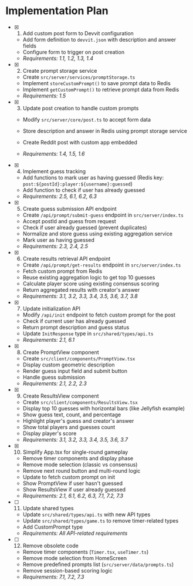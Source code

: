 # Implementation Plan

- [x] 1. Add custom post form to Devvit configuration

  - Add form definition to `devvit.json` with description and answer fields
  - Configure form to trigger on post creation
  - _Requirements: 1.1, 1.2, 1.3, 1.4_

- [x] 2. Create prompt storage service

  - Create `src/server/services/promptStorage.ts`
  - Implement `storeCustomPrompt()` to save prompt data to Redis
  - Implement `getCustomPrompt()` to retrieve prompt data from Redis
  - _Requirements: 1.5_

- [x] 3. Update post creation to handle custom prompts


  - Modify `src/server/core/post.ts` to accept form data
  - Store description and answer in Redis using prompt storage service
  - Create Reddit post with custom app embedded

  - _Requirements: 1.4, 1.5, 1.6_

- [x] 4. Implement guess tracking



  - Add functions to mark user as having guessed (Redis key: `post:${postId}:player:${username}:guessed`)
  - Add function to check if user has already guessed
  - _Requirements: 2.5, 6.1, 6.2, 6.3_

- [x] 5. Create guess submission API endpoint



  - Create `/api/prompt/submit-guess` endpoint in `src/server/index.ts`
  - Accept postId and guess from request
  - Check if user already guessed (prevent duplicates)
  - Normalize and store guess using existing aggregation service
  - Mark user as having guessed
  - _Requirements: 2.3, 2.4, 2.5_

- [x] 6. Create results retrieval API endpoint



  - Create `/api/prompt/get-results` endpoint in `src/server/index.ts`
  - Fetch custom prompt from Redis
  - Reuse existing aggregation logic to get top 10 guesses
  - Calculate player score using existing consensus scoring
  - Return aggregated results with creator's answer
  - _Requirements: 3.1, 3.2, 3.3, 3.4, 3.5, 3.6, 3.7, 3.8_

- [x] 7. Update initialization API



  - Modify `/api/init` endpoint to fetch custom prompt for the post
  - Check if current user has already guessed
  - Return prompt description and guess status
  - Update `InitResponse` type in `src/shared/types/api.ts`
  - _Requirements: 2.1, 6.1_

- [x] 8. Create PromptView component



  - Create `src/client/components/PromptView.tsx`
  - Display custom geometric description
  - Render guess input field and submit button
  - Handle guess submission
  - _Requirements: 2.1, 2.2, 2.3_

- [x] 9. Create ResultsView component



  - Create `src/client/components/ResultsView.tsx`
  - Display top 10 guesses with horizontal bars (like Jellyfish example)
  - Show guess text, count, and percentage
  - Highlight player's guess and creator's answer
  - Show total players and guesses count
  - Display player's score
  - _Requirements: 3.1, 3.2, 3.3, 3.4, 3.5, 3.6, 3.7_

- [x] 10. Simplify App.tsx for single-round gameplay



  - Remove timer components and display phase
  - Remove mode selection (classic vs consensus)
  - Remove next round button and multi-round logic
  - Update to fetch custom prompt on init
  - Show PromptView if user hasn't guessed
  - Show ResultsView if user already guessed
  - _Requirements: 2.1, 6.1, 6.2, 6.3, 7.1, 7.2, 7.3_

- [ ] 11. Update shared types

  - Update `src/shared/types/api.ts` with new API types
  - Update `src/shared/types/game.ts` to remove timer-related types
  - Add CustomPrompt type
  - _Requirements: All API-related requirements_

- [ ] 12. Remove obsolete code
  - Remove timer components (`Timer.tsx`, `useTimer.ts`)
  - Remove mode selection from HomeScreen
  - Remove predefined prompts list (`src/server/data/prompts.ts`)
  - Remove session-based scoring logic
  - _Requirements: 7.1, 7.2, 7.3_
